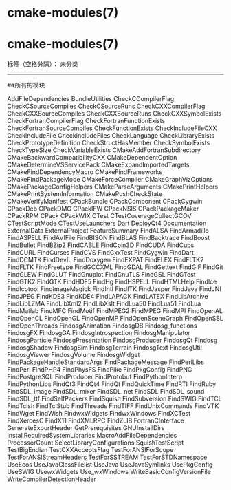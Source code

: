 cmake-modules(7)
===

# cmake-modules(7)

标签（空格分隔）： 未分类

---

##所有的模块

AddFileDependencies
BundleUtilities
CheckCCompilerFlag
CheckCSourceCompiles
CheckCSourceRuns
CheckCXXCompilerFlag
CheckCXXSourceCompiles
CheckCXXSourceRuns
CheckCXXSymbolExists
CheckFortranCompilerFlag
CheckFortranFunctionExists
CheckFortranSourceCompiles
CheckFunctionExists
CheckIncludeFileCXX
CheckIncludeFile
CheckIncludeFiles
CheckLanguage
CheckLibraryExists
CheckPrototypeDefinition
CheckStructHasMember
CheckSymbolExists
CheckTypeSize
CheckVariableExists
CMakeAddFortranSubdirectory
CMakeBackwardCompatibilityCXX
CMakeDependentOption
CMakeDetermineVSServicePack
CMakeExpandImportedTargets
CMakeFindDependencyMacro
CMakeFindFrameworks
CMakeFindPackageMode
CMakeForceCompiler
CMakeGraphVizOptions
CMakePackageConfigHelpers
CMakeParseArguments
CMakePrintHelpers
CMakePrintSystemInformation
CMakePushCheckState
CMakeVerifyManifest
CPackBundle
CPackComponent
CPackCygwin
CPackDeb
CPackDMG
CPackIFW
CPackNSIS
CPackPackageMaker
CPackRPM
CPack
CPackWIX
CTest
CTestCoverageCollectGCOV
CTestScriptMode
CTestUseLaunchers
Dart
DeployQt4
Documentation
ExternalData
ExternalProject
FeatureSummary
FindALSA
FindArmadillo
FindASPELL
FindAVIFile
FindBISON
FindBLAS
FindBacktrace
FindBoost
FindBullet
FindBZip2
FindCABLE
FindCoin3D
FindCUDA
FindCups
FindCURL
FindCurses
FindCVS
FindCxxTest
FindCygwin
FindDart
FindDCMTK
FindDevIL
FindDoxygen
FindEXPAT
FindFLEX
FindFLTK2
FindFLTK
FindFreetype
FindGCCXML
FindGDAL
FindGettext
FindGIF
FindGit
FindGLEW
FindGLUT
FindGnuplot
FindGnuTLS
FindGSL
FindGTest
FindGTK2
FindGTK
FindHDF5
FindHg
FindHSPELL
FindHTMLHelp
FindIce
FindIcotool
FindImageMagick
FindIntl
FindITK
FindJasper
FindJava
FindJNI
FindJPEG
FindKDE3
FindKDE4
FindLAPACK
FindLATEX
FindLibArchive
FindLibLZMA
FindLibXml2
FindLibXslt
FindLua50
FindLua51
FindLua
FindMatlab
FindMFC
FindMotif
FindMPEG2
FindMPEG
FindMPI
FindOpenAL
FindOpenCL
FindOpenGL
FindOpenMP
FindOpenSceneGraph
FindOpenSSL
FindOpenThreads
FindosgAnimation
FindosgDB
Findosg_functions
FindosgFX
FindosgGA
FindosgIntrospection
FindosgManipulator
FindosgParticle
FindosgPresentation
FindosgProducer
FindosgQt
Findosg
FindosgShadow
FindosgSim
FindosgTerrain
FindosgText
FindosgUtil
FindosgViewer
FindosgVolume
FindosgWidget
FindPackageHandleStandardArgs
FindPackageMessage
FindPerlLibs
FindPerl
FindPHP4
FindPhysFS
FindPike
FindPkgConfig
FindPNG
FindPostgreSQL
FindProducer
FindProtobuf
FindPythonInterp
FindPythonLibs
FindQt3
FindQt4
FindQt
FindQuickTime
FindRTI
FindRuby
FindSDL_image
FindSDL_mixer
FindSDL_net
FindSDL
FindSDL_sound
FindSDL_ttf
FindSelfPackers
FindSquish
FindSubversion
FindSWIG
FindTCL
FindTclsh
FindTclStub
FindThreads
FindTIFF
FindUnixCommands
FindVTK
FindWget
FindWish
FindwxWidgets
FindwxWindows
FindXCTest
FindXercesC
FindX11
FindXMLRPC
FindZLIB
FortranCInterface
GenerateExportHeader
GetPrerequisites
GNUInstallDirs
InstallRequiredSystemLibraries
MacroAddFileDependencies
ProcessorCount
SelectLibraryConfigurations
SquishTestScript
TestBigEndian
TestCXXAcceptsFlag
TestForANSIForScope
TestForANSIStreamHeaders
TestForSSTREAM
TestForSTDNamespace
UseEcos
UseJavaClassFilelist
UseJava
UseJavaSymlinks
UsePkgConfig
UseSWIG
UsewxWidgets
Use_wxWindows
WriteBasicConfigVersionFile
WriteCompilerDetectionHeader





